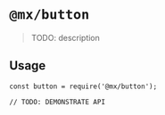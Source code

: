 # `@mx/button`

> TODO: description

## Usage

```
const button = require('@mx/button');

// TODO: DEMONSTRATE API
```
